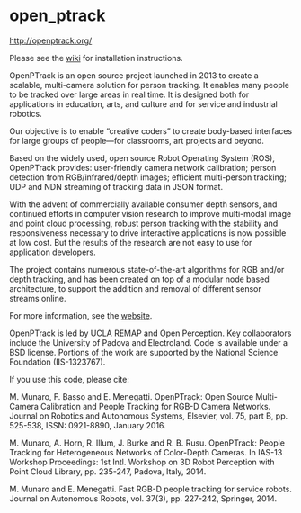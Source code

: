open_ptrack
===========

http://openptrack.org/

Please see the [wiki](https://github.com/OpenPTrack/open_ptrack/wiki) for installation instructions. 

OpenPTrack is an open source project launched in 2013 to create a scalable, multi-camera solution for person tracking. It enables many people to be tracked over large areas in real time. It is designed both for applications in education, arts, and culture and for service and industrial robotics.

Our objective is to enable “creative coders” to create body-based interfaces for large groups of people—for classrooms, art projects and beyond.

Based on the widely used, open source Robot Operating System (ROS), OpenPTrack provides:
    user-friendly camera network calibration;
    person detection from RGB/infrared/depth images;
    efficient multi-person tracking;
    UDP and NDN streaming of tracking data in JSON format.

With the advent of commercially available consumer depth sensors, and continued efforts in computer vision research to improve multi-modal image and point cloud processing, robust person tracking with the stability and responsiveness necessary to drive interactive applications is now possible at low cost. But the results of the research are not easy to use for application developers.

The project contains numerous state-of-the-art algorithms for RGB and/or depth tracking, and has been created on top of a modular node based architecture, to support the addition and removal of different sensor streams online.

For more information, see the [website](http://openptrack.org). 

OpenPTrack is led by UCLA REMAP and Open Perception. Key collaborators include the University of Padova and Electroland. Code is available under a BSD license.  Portions of the work are supported by the National Science Foundation (IIS-1323767).

If you use this code, please cite:

M. Munaro, F. Basso and E. Menegatti. OpenPTrack: Open Source Multi-Camera Calibration and People Tracking for RGB-D Camera Networks. Journal on Robotics and Autonomous Systems, Elsevier, vol. 75, part B, pp. 525-538, ISSN: 0921-8890, January 2016.

M. Munaro, A. Horn, R. Illum, J. Burke and R. B. Rusu. OpenPTrack: People Tracking for Heterogeneous Networks of Color-Depth Cameras. In IAS-13 Workshop Proceedings: 1st Intl. Workshop on 3D Robot Perception with Point Cloud Library, pp. 235-247, Padova, Italy, 2014. 

M. Munaro and E. Menegatti. Fast RGB-D people tracking for service robots. Journal on Autonomous Robots, vol. 37(3), pp. 227-242, Springer, 2014. 
